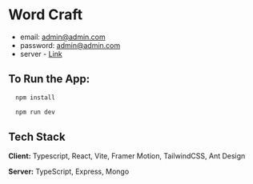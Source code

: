 
# Word Craft
- email: admin@admin.com
- password: admin@admin.com
- server - [Link](https://github.com/kmdshojib/wordcraft-server)

## To Run the App:

```bash
  npm install
```
```bash
  npm run dev
```
## Tech Stack

**Client:** Typescript, React, Vite, Framer Motion, TailwindCSS, Ant Design

**Server:** TypeScript, Express, Mongo

